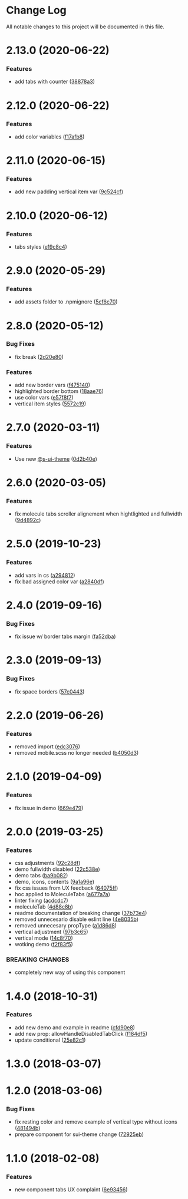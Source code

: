# Change Log

All notable changes to this project will be documented in this file.

# 2.13.0 (2020-06-22)


### Features

* add tabs with counter ([38878a3](https://github.com/SUI-Components/sui-components/commit/38878a3c842085edf04466d0bde4eaa5db7c4722))



# 2.12.0 (2020-06-22)


### Features

* add color variables ([f17afb8](https://github.com/SUI-Components/sui-components/commit/f17afb8549677239697183a0c528ec8d8ada0960))



# 2.11.0 (2020-06-15)


### Features

* add new padding vertical item var ([9c524cf](https://github.com/SUI-Components/sui-components/commit/9c524cf5a9b04ba4ddb29b67e71f553996e70b13))



# 2.10.0 (2020-06-12)


### Features

* tabs styles ([e19c8c4](https://github.com/SUI-Components/sui-components/commit/e19c8c49c215491482d375e02b7ebaa1aa9786fc))



# 2.9.0 (2020-05-29)


### Features

* add assets folder to .npmignore ([5cf6c70](https://github.com/SUI-Components/sui-components/commit/5cf6c704c79e2c872c0bc787495926daa058ae9a))



# 2.8.0 (2020-05-12)


### Bug Fixes

* fix break ([2d20e80](https://github.com/SUI-Components/sui-components/commit/2d20e805c45868e9c6f84630e1d538fd5769a21f))


### Features

* add new border vars ([f475140](https://github.com/SUI-Components/sui-components/commit/f4751400294309ea406141981290795a5109f008))
* highlighted border bottom ([18aae76](https://github.com/SUI-Components/sui-components/commit/18aae760e34a287f3c65693708cf8876770dc5cf))
* use color vars ([e57f8f7](https://github.com/SUI-Components/sui-components/commit/e57f8f7580a03bb2de75444493780264c6f12eca))
* vertical item styles ([5572c19](https://github.com/SUI-Components/sui-components/commit/5572c19afda70385f90e0b18bf13a60678338341))



# 2.7.0 (2020-03-11)


### Features

* Use new [@s-ui-theme](https://github.com/s-ui-theme) ([0d2b40e](https://github.com/SUI-Components/sui-components/commit/0d2b40e6c6d6ab77109ca4db5e53eaed48c61850))



# 2.6.0 (2020-03-05)


### Features

* fix molecule tabs scroller alignement when hightlighted and fullwidth ([9d4892c](https://github.com/SUI-Components/sui-components/commit/9d4892c78894e1ab8d2efbbbaf33c2a0bc54a684))



# 2.5.0 (2019-10-23)


### Features

* add vars in cs ([a294812](https://github.com/SUI-Components/sui-components/commit/a2948129e6f92b71f99fd73376f743654bd2c5f9))
* fix bad assigned color var ([a2840df](https://github.com/SUI-Components/sui-components/commit/a2840df231b5d9d389ed2f155b2a3942baad8a52))



# 2.4.0 (2019-09-16)


### Bug Fixes

* fix issue w/ border tabs margin ([fa52dba](https://github.com/SUI-Components/sui-components/commit/fa52dba30ad073b67705ce84bc5d36efb7fd3d52))



# 2.3.0 (2019-09-13)


### Bug Fixes

* fix space borders ([57c0443](https://github.com/SUI-Components/sui-components/commit/57c0443f35a3bf144f6a7fcd73e894c805f0000d))



# 2.2.0 (2019-06-26)


### Features

* removed import ([edc3076](https://github.com/SUI-Components/sui-components/commit/edc3076fe1eee31924531e01483cb7a3c6c4a6a0))
* removed mobile.scss no longer needed ([b4050d3](https://github.com/SUI-Components/sui-components/commit/b4050d3233d0aee13c5c92f83aedea4fa0e0dd4e))



# 2.1.0 (2019-04-09)


### Features

* fix issue in demo ([669e479](https://github.com/SUI-Components/sui-components/commit/669e479663f836ebdd409a7f803790c531c4eb5d))



# 2.0.0 (2019-03-25)


### Features

* css adjustments ([92c28df](https://github.com/SUI-Components/sui-components/commit/92c28df46c2355299a546790ae5ccb80487ae31e))
* demo fullwidth disabled ([22c538e](https://github.com/SUI-Components/sui-components/commit/22c538ed31a4bc13fae181d8f7ce1bad9570d5f9))
* demo tabs ([ba9b082](https://github.com/SUI-Components/sui-components/commit/ba9b08233c1f0fa24481f0c99c176ff6f9e9bbc3))
* demo, icons, contents ([9a1a96e](https://github.com/SUI-Components/sui-components/commit/9a1a96e365efaa5146597d9d782046f38a51d329))
* fix css issues from UX feedback ([64075ff](https://github.com/SUI-Components/sui-components/commit/64075ffc9947173d68691320825f2c7209195b8b))
* hoc applied to MoleculeTabs ([a677a7a](https://github.com/SUI-Components/sui-components/commit/a677a7aff9e7004d8b45354f46a50476ed4f1342))
* linter fixing ([acdcdc7](https://github.com/SUI-Components/sui-components/commit/acdcdc7c17ea0329c0fb21f0763b105d9546f6ce))
* moleculeTab ([4d88c8b](https://github.com/SUI-Components/sui-components/commit/4d88c8b0ecc414ee672cf607c776888944b70409))
* readme documentation of breaking change ([37b73e4](https://github.com/SUI-Components/sui-components/commit/37b73e49de4bc6dc5a7420c8f0ba5ca941f127b9))
* removed unnecesario disable eslint line ([4e8035b](https://github.com/SUI-Components/sui-components/commit/4e8035bcc130d35dc3aade0a3e790ceda4b883cc))
* removed unnecesary propType ([a1d86d8](https://github.com/SUI-Components/sui-components/commit/a1d86d81806d40ecd24fb6a5cf22f960d805bf30))
* vertical adjustment ([97b3c65](https://github.com/SUI-Components/sui-components/commit/97b3c6580df63c0097bf94b38a2a76c2792d108f))
* vertical mode ([14c8f70](https://github.com/SUI-Components/sui-components/commit/14c8f702a7abbec6645f3cda7e7a3dbbd1b44949))
* wotking demo ([f2f83f5](https://github.com/SUI-Components/sui-components/commit/f2f83f59df1ddec770274a494bdd8bb871705ceb))


### BREAKING CHANGES

* completely new way of using this component



# 1.4.0 (2018-10-31)


### Features

* add new demo and example in readme ([cfd90e8](https://github.com/SUI-Components/sui-components/commit/cfd90e8f04e788dd325fa086048689019c7d69be))
* add new prop: allowHandleDisabledTabClick ([f184df5](https://github.com/SUI-Components/sui-components/commit/f184df54842cfda3b2818d6cd7d42dea4116dd29))
* update conditional ([25e82c1](https://github.com/SUI-Components/sui-components/commit/25e82c10f6343727f199b4014afcbb59ac273c1e))



# 1.3.0 (2018-03-07)



# 1.2.0 (2018-03-06)


### Bug Fixes

* fix resting color and remove example of vertical type without icons ([481494b](https://github.com/SUI-Components/sui-components/commit/481494b0f849f1b0f7c99380dcab1fedac349f8f))
* prepare component for sui-theme change ([72925eb](https://github.com/SUI-Components/sui-components/commit/72925ebd75f7fdd905d0f982e4b65d9810aab91e))



# 1.1.0 (2018-02-08)


### Features

* new component tabs UX complaint ([6e93456](https://github.com/SUI-Components/sui-components/commit/6e934568b7fdc33a43d5ccd71657dccdceb4679f))



